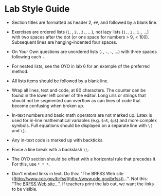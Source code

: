 Lab Style Guide
===============

-   Section titles are formatted as header 2, `##`, and followed by a blank 
    line.

-   Exercises are ordered lists (`1.`, `2.`, `3.`, ...), not lazy lists 
    (`1.`, `1.`, `1.`, ...) with two spaces after the dot (or one space for 
    numbers \> 9, < 100).  Subsequent lines are hanging-indented four spaces.
    
-   On Your Own questions are unordered lists (`-`, `-`, `-`, ...) with three 
    spaces following each `-`.

-   For nested lists, see the OYO in lab 6 for an example of the preferred 
    method.
    
-   All lists items should be followed by a blank line.
    
-   Wrap all lines, text and code, at 80 characters.  The counter can be found 
    in the lower left corner of the editor.  Long urls or strings that should 
    not be segmented can overflow as can lines of code that become confusing 
    when broken up.
    
-   In-text numbers and basic math operators are not marked up. Latex is used 
    for in-line mathematical variables (e.g. `$nS`, `$p$`) and more complex 
    symbols.  Full equations should be displayed on a separate line with `\[` 
    and `\]`.
    
-   Any in-text code is marked up with backticks.
    
-   Force a line break with a backslash `\\`.

-   The OYO section should be offset with a horizontal rule that precedes it. 
    For this, use `* * *`.
  
-   Don't embed links in text. Do this: "The BRFSS Web site ([http://www.cdc.gov/brfss](http://www.cdc.gov/brfss))...". Not this: "The [BRFSS Web site](http://www.cdc.gov/brfss)...". If teachers print the lab out, we want the links to be visible.
